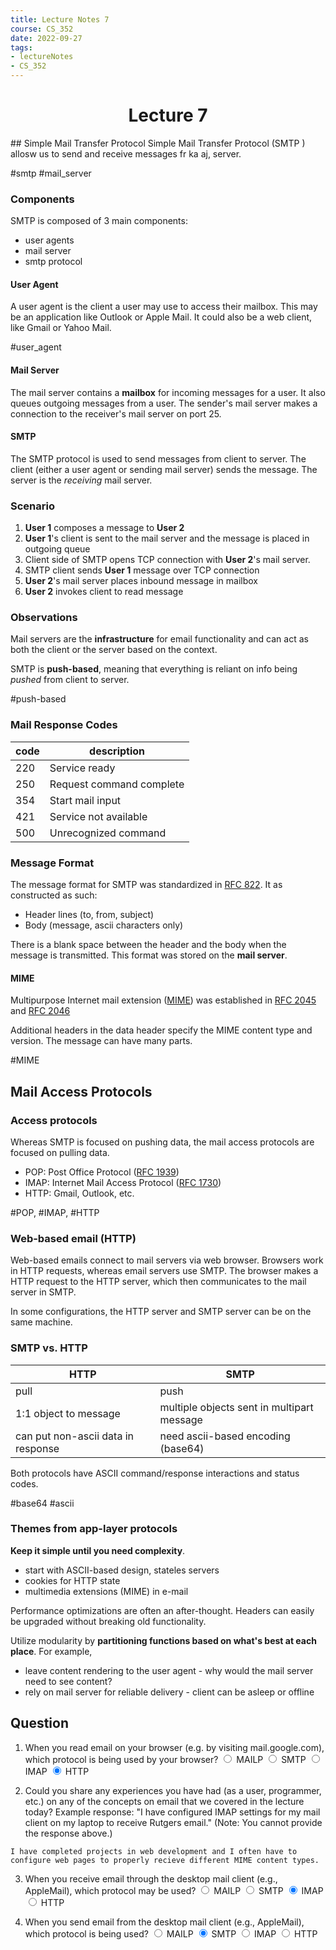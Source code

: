 ```yaml
---
title: Lecture Notes 7
course: CS_352
date: 2022-09-27
tags: 
- lectureNotes
- CS_352
---
```


<center><h1>Lecture 7</h1></center>
## Simple Mail Transfer Protocol
Simple Mail Transfer Protocol (SMTP ) allosw us to send and receive messages fr ka aj, server.

#smtp
#mail_server

### Components
SMTP is composed of 3 main components:
- user agents
- mail server
- smtp protocol

#### User Agent
A user agent is the client a user may use to access their mailbox. This may be an application like Outlook or Apple Mail. It could also be a web client, like Gmail or Yahoo Mail.

#user_agent

#### Mail Server
The mail server contains a **mailbox** for incoming messages for a user. It also queues outgoing messages from a user. The sender's mail server makes a connection to the receiver's mail server on port 25.

#### SMTP
The SMTP protocol is used to send messages from client to server. The client (either a user agent or sending mail server) sends the message. The server is the *receiving* mail server.

### Scenario
1. **User 1** composes a message to **User 2**
2. **User 1**'s client is sent to the mail server and the message is placed in outgoing queue
3. Client side of SMTP opens TCP connection with **User 2**'s mail server.
4. SMTP client sends **User 1** message over TCP connection
5. **User 2**'s mail server places inbound message in mailbox
6. **User 2** invokes client to read message

### Observations
Mail servers are the **infrastructure** for email functionality and can act as both the client or the server based on the context.

SMTP is **push-based**, meaning that everything is reliant on info being *pushed* from client to server.

#push-based

### Mail Response Codes
| code | description              |
| ---- | ------------------------ |
| 220  | Service ready            |
| 250  | Request command complete |
| 354  | Start mail input         |
| 421  | Service not available    |
| 500  | Unrecognized command     |


### Message Format
The message format for SMTP was standardized in [RFC 822](https://learn.microsoft.com/en-us/previous-versions/office/developer/exchange-server-2010/aa493918(v=exchg.140)). It as constructed as such:
- Header lines (to, from, subject)
- Body (message, ascii characters only)

There is a blank space between the header and the body when the message is transmitted. This format was stored on the **mail server**.

#### MIME
Multipurpose Internet mail extension ([MIME](https://en.wikipedia.org/wiki/MIME)) was established in [RFC 2045](https://www.rfc-editor.org/rfc/rfc2045) and [RFC 2046](https://www.rfc-editor.org/rfc/rfc2046)

Additional headers in the data header specify the MIME content type and version. The message can have many parts.

#MIME

## Mail Access Protocols
### Access protocols
Whereas SMTP is focused on pushing data, the mail access protocols are focused on pulling data.
- POP: Post Office Protocol ([RFC 1939](https://www.rfc-editor.org/rfc/rfc1939))
- IMAP: Internet Mail Access Protocol ([RFC 1730](https://www.rfc-editor.org/rfc/rfc1730))
- HTTP: Gmail, Outlook, etc.

#POP, #IMAP, #HTTP
### Web-based email (HTTP)
Web-based emails connect to mail servers via web browser. Browsers work in HTTP requests, whereas email servers use SMTP. The browser makes a HTTP request to the HTTP server, which then communicates to the mail server in SMTP.

In some configurations, the HTTP server and SMTP server can be on the same machine.

### SMTP vs. HTTP
| HTTP                               | SMTP                                       |
| ---------------------------------- | ------------------------------------------ |
| pull                               | push                                       |
| 1:1 object to message              | multiple objects sent in multipart message |
| can put non-ascii data in response | need ascii-based encoding (base64)

Both protocols have ASCII command/response interactions and status codes.

#base64
#ascii

### Themes from app-layer protocols
**Keep it simple until you need complexity**.
- start with ASCII-based design, stateles servers
- cookies for HTTP state
- multimedia extensions (MIME) in e-mail

Performance optimizations are often an after-thought. Headers can easily be upgraded without breaking old functionality.

Utilize modularity by **partitioning functions based on what's best at each place**.
For example,
- leave content rendering to the user agent - why would the mail server need to see content?
- rely on mail server for reliable delivery - client can be asleep or offline

## Question
1. When you read email on your browser (e.g. by visiting mail.google.com), which protocol is being used by your browser?
   <input type="radio"> MAILP
   <input type="radio"> SMTP
   <input type="radio"> IMAP
   <input type="radio" checked> HTTP

2. Could you share any experiences you have had (as a user, programmer, etc.) on any of the concepts on email that we covered in the lecture today? Example response: "I have configured IMAP settings for my mail client on my laptop to receive Rutgers email." (Note: You cannot provide the response above.)
```
I have completed projects in web development and I often have to configure web pages to properly recieve different MIME content types.
```

3. When you receive email through the desktop mail client (e.g., AppleMail), which protocol may be used?
   <input type="radio"> MAILP
   <input type="radio"> SMTP
   <input type="radio" checked> IMAP
   <input type="radio"> HTTP

4. When you send email from the desktop mail client (e.g., AppleMail), which protocol is being used?
   <input type="radio"> MAILP
   <input type="radio" checked> SMTP
   <input type="radio"> IMAP
   <input type="radio"> HTTP